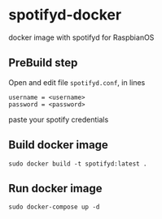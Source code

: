 # spotifyd-docker
docker image with spotifyd for RaspbianOS
## PreBuild step

Open and edit file `spotifyd.conf`, in lines
```
username = <username>
password = <password>
```
paste your spotify credentials

## Build docker image

`sudo docker build -t spotifyd:latest .`

## Run docker image

`sudo docker-compose up -d`